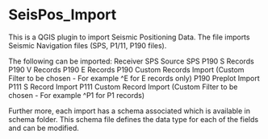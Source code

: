 # SeisPos_Import
This is a QGIS plugin to import Seismic Positioning Data.
The file imports Seismic Navigation files (SPS, P1/11, P190 files). 

The following can be imported:
Receiver SPS
Source SPS
P190 S Records
P190 V Records
P190 E Records
P190 Custom Records Import (Custom Filter to be chosen - For example ^E for E records only)
P190 Preplot Import
P111 S Record Import
P111 Custom Record Import (Custom Filter to be chosen - For example ^P1 for P1 records)


Further more, each import has a schema associated which is available in schema folder. This schema file defines the data type for each of the fields and can be modified.

